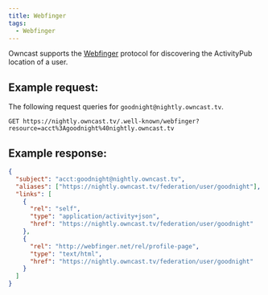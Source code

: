 ```yaml
---
title: Webfinger
tags:
  - Webfinger
---
```


Owncast supports the [Webfinger](https://tools.ietf.org/html/rfc7033) protocol for discovering the ActivityPub location of a user.

## Example request:

The following request queries for `goodnight@nightly.owncast.tv`.

```
GET https://nightly.owncast.tv/.well-known/webfinger?resource=acct%3Agoodnight%40nightly.owncast.tv
```

## Example response:

```json
{
  "subject": "acct:goodnight@nightly.owncast.tv",
  "aliases": ["https://nightly.owncast.tv/federation/user/goodnight"],
  "links": [
    {
      "rel": "self",
      "type": "application/activity+json",
      "href": "https://nightly.owncast.tv/federation/user/goodnight"
    },
    {
      "rel": "http://webfinger.net/rel/profile-page",
      "type": "text/html",
      "href": "https://nightly.owncast.tv/federation/user/goodnight"
    }
  ]
}
```
